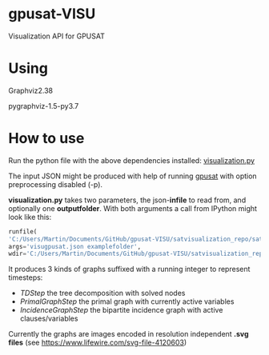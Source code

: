# gpusat-VISU
Visualization API for GPUSAT

# Using
Graphviz2.38

pygraphviz-1.5-py3.7

# How to use
Run the python file with the above dependencies installed:
[visualization.py](https://github.com/VaeterchenFrost/gpusat-VISU/blob/master/satvisualization_repo/satvisu/visualization.py)

The input JSON might be produced with help of running [gpusat](https://github.com/VaeterchenFrost/GPUSAT) with option preprocessing disabled (-p).


**visualization.py** takes two parameters, the json-**infile** to read from, and optionally one **outputfolder**.
With both arguments a call from IPython might look like this:

```python
runfile(
'C:/Users/Martin/Documents/GitHub/gpusat-VISU/satvisualization_repo/satvisu/visualization.py', 
args='visugpusat.json examplefolder', 
wdir='C:/Users/Martin/Documents/GitHub/gpusat-VISU/satvisualization_repo/satvisu')
```

It produces 3 kinds of graphs suffixed with a running integer to represent timesteps:

+ *TDStep* the tree decomposition with solved nodes
+ *PrimalGraphStep* the primal graph with currently active variables
+ *IncidenceGraphStep* the bipartite incidence graph with active clauses/variables

Currently the graphs are images encoded in resolution independent **.svg files** (see https://www.lifewire.com/svg-file-4120603)

